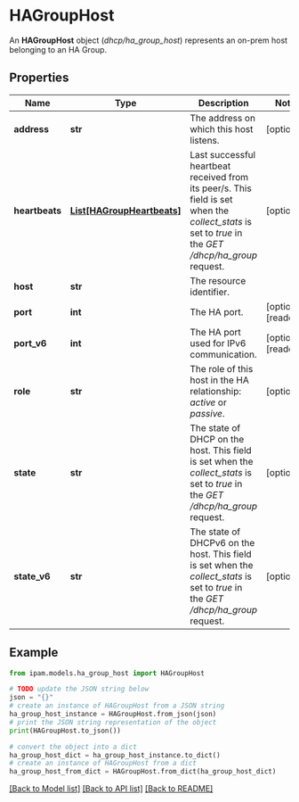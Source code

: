 # HAGroupHost

An __HAGroupHost__ object (_dhcp/ha_group_host_) represents an on-prem host belonging to an HA Group.

## Properties

Name | Type | Description | Notes
------------ | ------------- | ------------- | -------------
**address** | **str** | The address on which this host listens. | [optional] 
**heartbeats** | [**List[HAGroupHeartbeats]**](HAGroupHeartbeats.md) | Last successful heartbeat received from its peer/s. This field is set when the _collect_stats_ is set to _true_ in the _GET_ _/dhcp/ha_group_ request. | [optional] 
**host** | **str** | The resource identifier. | 
**port** | **int** | The HA port. | [optional] [readonly] 
**port_v6** | **int** | The HA port used for IPv6 communication. | [optional] [readonly] 
**role** | **str** | The role of this host in the HA relationship: _active_ or _passive_. | [optional] 
**state** | **str** | The state of DHCP on the host. This field is set when the _collect_stats_ is set to _true_ in the _GET_ _/dhcp/ha_group_ request. | [optional] 
**state_v6** | **str** | The state of DHCPv6 on the host. This field is set when the _collect_stats_ is set to _true_ in the _GET_ _/dhcp/ha_group_ request. | [optional] 

## Example

```python
from ipam.models.ha_group_host import HAGroupHost

# TODO update the JSON string below
json = "{}"
# create an instance of HAGroupHost from a JSON string
ha_group_host_instance = HAGroupHost.from_json(json)
# print the JSON string representation of the object
print(HAGroupHost.to_json())

# convert the object into a dict
ha_group_host_dict = ha_group_host_instance.to_dict()
# create an instance of HAGroupHost from a dict
ha_group_host_from_dict = HAGroupHost.from_dict(ha_group_host_dict)
```
[[Back to Model list]](../README.md#documentation-for-models) [[Back to API list]](../README.md#documentation-for-api-endpoints) [[Back to README]](../README.md)


